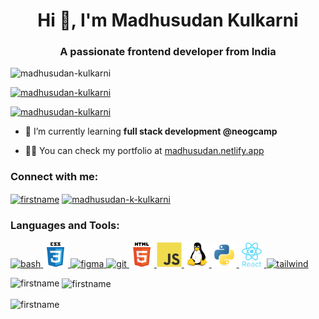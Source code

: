 <h1 align="center">Hi 👋, I'm Madhusudan Kulkarni</h1>
<h3 align="center">A passionate frontend developer from India</h3>

<p align="left"> <img src="https://komarev.com/ghpvc/?username=madhusudan-kulkarni&label=Profile%20views&color=0e75b6&style=flat" alt="madhusudan-kulkarni" /> </p>

<p align="left"> <a href="https://github.com/ryo-ma/github-profile-trophy"><img src="https://github-profile-trophy.vercel.app/?username=madhusudan-kulkarni" alt="madhusudan-kulkarni" /></a> </p>

<p align="left"> <a href="https://twitter.com/firstname" target="blank"><img src="https://img.shields.io/twitter/follow/madhvsvdan?logo=twitter&style=for-the-badge" alt="madhusudan-kulkarni" /></a> </p>

- 🌱 I’m currently learning **full stack development @neogcamp**

- 👨‍💻 You can check my portfolio at [madhusudan.netlify.app](https://madhusudan.netlify.app/)

<h3 align="left">Connect with me:</h3>
<p align="left">
<a href="https://twitter.com/madhvsvdan" target="blank"><img align="center" src="https://raw.githubusercontent.com/rahuldkjain/github-profile-readme-generator/master/src/images/icons/Social/twitter.svg" alt="firstname" height="30" width="40" /></a>
<a href="https://linkedin.com/in/madhusudan-k-kulkarni" target="blank"><img align="center" src="https://raw.githubusercontent.com/rahuldkjain/github-profile-readme-generator/master/src/images/icons/Social/linked-in-alt.svg" alt="madhusudan-k-kulkarni" height="30" width="40" /></a>
</p>

<h3 align="left">Languages and Tools:</h3>
<p align="left"> <a href="https://www.gnu.org/software/bash/" target="_blank" rel="noreferrer"> <img src="https://www.vectorlogo.zone/logos/gnu_bash/gnu_bash-icon.svg" alt="bash" width="40" height="40"/> </a> <a href="https://www.w3schools.com/css/" target="_blank" rel="noreferrer"> <img src="https://raw.githubusercontent.com/devicons/devicon/master/icons/css3/css3-original-wordmark.svg" alt="css3" width="40" height="40"/> </a> <a href="https://www.figma.com/" target="_blank" rel="noreferrer"> <img src="https://www.vectorlogo.zone/logos/figma/figma-icon.svg" alt="figma" width="40" height="40"/> </a> <a href="https://git-scm.com/" target="_blank" rel="noreferrer"> <img src="https://www.vectorlogo.zone/logos/git-scm/git-scm-icon.svg" alt="git" width="40" height="40"/> </a> <a href="https://www.w3.org/html/" target="_blank" rel="noreferrer"> <img src="https://raw.githubusercontent.com/devicons/devicon/master/icons/html5/html5-original-wordmark.svg" alt="html5" width="40" height="40"/> </a> <a href="https://developer.mozilla.org/en-US/docs/Web/JavaScript" target="_blank" rel="noreferrer"> <img src="https://raw.githubusercontent.com/devicons/devicon/master/icons/javascript/javascript-original.svg" alt="javascript" width="40" height="40"/> </a> <a href="https://www.linux.org/" target="_blank" rel="noreferrer"> <img src="https://raw.githubusercontent.com/devicons/devicon/master/icons/linux/linux-original.svg" alt="linux" width="40" height="40"/> </a> <a href="https://www.python.org" target="_blank" rel="noreferrer"> <img src="https://raw.githubusercontent.com/devicons/devicon/master/icons/python/python-original.svg" alt="python" width="40" height="40"/> </a> <a href="https://reactjs.org/" target="_blank" rel="noreferrer"> <img src="https://raw.githubusercontent.com/devicons/devicon/master/icons/react/react-original-wordmark.svg" alt="react" width="40" height="40"/> </a> <a href="https://tailwindcss.com/" target="_blank" rel="noreferrer"> <img src="https://www.vectorlogo.zone/logos/tailwindcss/tailwindcss-icon.svg" alt="tailwind" width="40" height="40"/> </a> </p>

<p><img align="left" src="https://github-readme-stats.vercel.app/api/top-langs?username=madhusudan-kulkarni&show_icons=true&locale=en&layout=compact" alt="firstname" /></p>

<p>&nbsp;<img align="center" src="https://github-readme-stats.vercel.app/api?username=madhusudan-kulkarni&show_icons=true&theme=tokyonight&locale=en" alt="firstname" /></p>

<p><img align="center" src="https://github-readme-streak-stats.herokuapp.com/?user=madhusudan-kulkarni&" alt="firstname" /></p>
